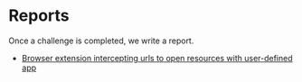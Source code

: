 # Reports

Once a challenge is completed, we write a report.

- [Browser extension intercepting urls to open resources with user-defined app](./browser-extension-intercepting-urls-to-open-resources-with-user-defined-app.md)